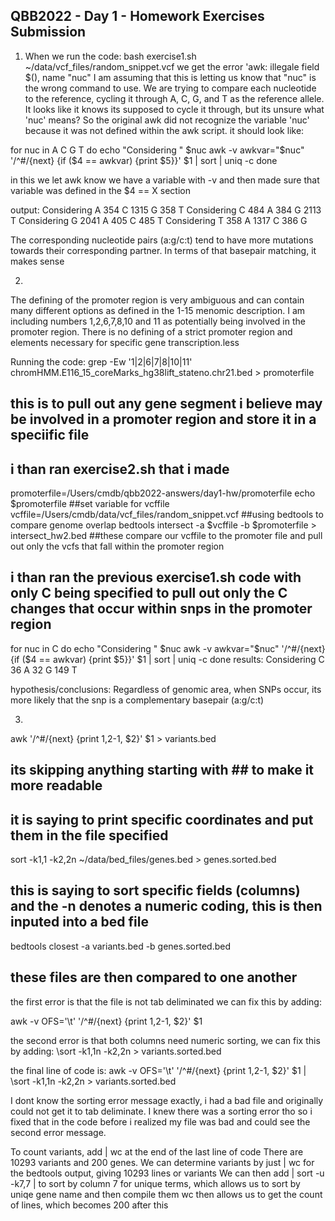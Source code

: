 ## QBB2022 - Day 1 - Homework Exercises Submission
1. When we run the code: bash exercise1.sh ~/data/vcf_files/random_snippet.vcf
we get the error 'awk: illegale field $(), name "nuc"
I am assuming that this is letting us know that "nuc" is the wrong command to use.
We are trying to compare each nucleotide to the reference, cycling it through A, C, G, and T as the reference allele. It looks like it knows its supposed to cycle it through, but its unsure what 'nuc' means?
So the original awk did not recognize the variable 'nuc' because it was not defined within the awk script. it should look like:

for nuc in A C G T
do
  echo "Considering " $nuc
  awk -v awkvar="$nuc" '/^#/{next} {if ($4 == awkvar) {print $5}}' $1 | sort | uniq -c
done

in this we let awk know we have a variable with -v and then made sure that variable was defined in the $4 == X section

output:
Considering  A
 354 C
1315 G
 358 T
Considering  C
 484 A
 384 G
2113 T
Considering  G
2041 A
 405 C
 485 T
Considering  T
 358 A
1317 C
 386 G
 
 The corresponding nucleotide pairs (a:g/c:t) tend to have more mutations towards their corresponding partner. In terms of that basepair matching, it makes sense
 
 2. 
 The defining of the promoter region is very ambiguous and can contain many different options as defined in the 1-15 menomic description. I am including numbers 1,2,6,7,8,10 and 11 as potentially being involved in the promoter region. There is no defining of a strict promoter region and elements necessary for specific gene transcription.less
 
 Running the code:
 grep -Ew '1|2|6|7|8|10|11' chromHMM.E116_15_coreMarks_hg38lift_stateno.chr21.bed > promoterfile 
## this is to pull out any gene segment i believe may be involved in a promoter region and store it in a speciific file
## i than ran exercise2.sh that i made
promoterfile=/Users/cmdb/qbb2022-answers/day1-hw/promoterfile
echo $promoterfile
##set variable for vcffile
vcffile=/Users/cmdb/data/vcf_files/random_snippet.vcf
##using bedtools to compare genome overlap
bedtools intersect -a $vcffile -b $promoterfile > intersect_hw2.bed 
##these compare our vcffile to the promoter file and pull out only the vcfs that fall within the promoter region
## i than ran the previous exercise1.sh code with only C being specified to pull out only the C changes that occur within snps in the promoter region
for nuc in C 
do
  echo "Considering " $nuc
  awk -v awkvar="$nuc" '/^#/{next} {if ($4 == awkvar) {print $5}}' $1 | sort | uniq -c
done
results:
Considering  C
  36 A
  32 G
 149 T

 hypothesis/conclusions: Regardless of genomic area, when SNPs occur, 
 its more likely that the snp is a complementary basepair (a:g/c:t)
 
 3. 
 
 awk '/^#/{next} {print $1,$2-1, $2}' $1 > variants.bed
 ## its skipping anything starting with ## to make it more readable
 ## it is saying to print specific coordinates and put them in the file specified 
 sort -k1,1 -k2,2n ~/data/bed_files/genes.bed > genes.sorted.bed
 ## this is saying to sort specific fields (columns) and the -n denotes a numeric coding, this is then inputed into a bed file
 bedtools closest -a variants.bed -b genes.sorted.bed
 ## these files are then compared to one another
 
 the first error is that the file is not tab deliminated we can fix this by adding:
 
 awk -v OFS='\t' '/^#/{next} {print $1,$2-1, $2}' $1 

the second error is that both columns need numeric sorting, we can fix this by adding:
\sort -k1,1n -k2,2n > variants.sorted.bed
  
the final line of code is:
awk -v OFS='\t' '/^#/{next} {print $1,$2-1, $2}' $1 |  \sort -k1,1n -k2,2n > variants.sorted.bed

I dont know the sorting error message exactly, i had a bad file and originally could not get it to tab deliminate.
I knew there was a sorting error tho so i fixed that in the code before i realized my file was bad and could see the second error message.

To count variants, add | wc at the end of the last line of code
There are 10293 variants and 200 genes.
We can determine variants by just | wc for the bedtools output, giving 10293 lines or variants
We can then add | sort -u -k7,7 | to sort by column 7 for unique terms, which allows us to sort by uniqe gene name and then compile them
wc then allows us to get the count of lines, which becomes 200 after this 


  